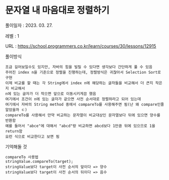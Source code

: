 # 문자열 내 마음대로 정렬하기 
풀이일자 : 2023. 03. 27.  
    
레벨 : 1    

URL : https://school.programmers.co.kr/learn/courses/30/lessons/12915
    
풀이방식    

    조금 길어보일수도 있지만, 자바의 힘을 빌릴 수 있다면 생각보다 간단하게 풀 수 있음
    주어진 index n을 기준으로 정렬을 진행하는데, 정렬방식은 귀찮아서 Selection Sort로 구현
    이제 비교를 할 때는 각 String에서 index n에 해당하는 글자들을 비교해서 더 큰지 작은지 비교해서
    n에 있는 글자가 더 작으면 앞으로 이동시키게끔 했음
    여기에서 조건이 n에 있는 글자가 같으면 사전 순서대로 정렬하라고 되어 있는데
    여기에서 자바의 String method 중에서 compareTo를 사용해주면 됨(난 왜 compare인줄 알았을까 ㄷ)
    compareTo를 사용해서 만약 비교하는 문자열이 비교대상인 문자열보다 뒤에 있으면 양수를 반환함
    예를 들어서 "abce"에 대해서 "abcd"랑 비교하면 abcd보다 1만큼 뒤에 있으므로 1을 return함
    요런 식으로 비교한다고 보면 됨

기억해둘 것  
    
    compareTo 사용법
    stringValue.compareTo(target);
    stringValue보다 target이 사전 순서의 앞이다 => 양수
    stringValue보다 target이 사전 순서의 뒤이다 => 음수
